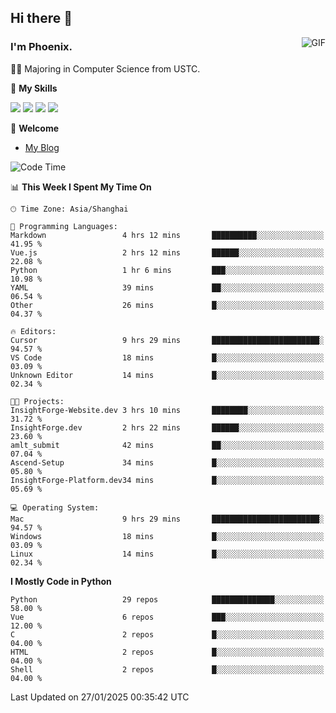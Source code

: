 ## Hi there 👋
<img align="right" alt="GIF" src="https://raw.githubusercontent.com/JoeyBling/JoeyBling/master/pic/pusheencode.gif" />

### I'm Phoenix.

👨‍🎓 Majoring in Computer Science from USTC.

🌟 **My Skills**

![](https://img.shields.io/badge/-Python-3e74a2?style=flat-square&logo=Python&logoColor=fff)
![](https://img.shields.io/badge/-C++-9f62a5?style=flat&logo=cplusplus&logoColor=white)
![](https://img.shields.io/badge/-Linux-185886?style=flat-square&logo=Linux&logoColor=fff)
![](https://img.shields.io/badge/-Rust-ff4136?style=flat-square&logo=Rust&logoColor=fff)

💬 **Welcome**

- [My Blog](https://ysy-phoenix.github.io/)

<!--START_SECTION:waka-->
![Code Time](http://img.shields.io/badge/Code%20Time-1%2C166%20hrs%2025%20mins-blue)

📊 **This Week I Spent My Time On** 

```text
🕑︎ Time Zone: Asia/Shanghai

💬 Programming Languages: 
Markdown                 4 hrs 12 mins       ██████████░░░░░░░░░░░░░░░   41.95 % 
Vue.js                   2 hrs 12 mins       ██████░░░░░░░░░░░░░░░░░░░   22.08 % 
Python                   1 hr 6 mins         ███░░░░░░░░░░░░░░░░░░░░░░   10.98 % 
YAML                     39 mins             ██░░░░░░░░░░░░░░░░░░░░░░░   06.54 % 
Other                    26 mins             █░░░░░░░░░░░░░░░░░░░░░░░░   04.37 % 

🔥 Editors: 
Cursor                   9 hrs 29 mins       ████████████████████████░   94.57 % 
VS Code                  18 mins             █░░░░░░░░░░░░░░░░░░░░░░░░   03.09 % 
Unknown Editor           14 mins             █░░░░░░░░░░░░░░░░░░░░░░░░   02.34 % 

🐱‍💻 Projects: 
InsightForge-Website.dev 3 hrs 10 mins       ████████░░░░░░░░░░░░░░░░░   31.72 % 
InsightForge.dev         2 hrs 22 mins       ██████░░░░░░░░░░░░░░░░░░░   23.60 % 
amlt_submit              42 mins             ██░░░░░░░░░░░░░░░░░░░░░░░   07.04 % 
Ascend-Setup             34 mins             █░░░░░░░░░░░░░░░░░░░░░░░░   05.80 % 
InsightForge-Platform.dev34 mins             █░░░░░░░░░░░░░░░░░░░░░░░░   05.69 % 

💻 Operating System: 
Mac                      9 hrs 29 mins       ████████████████████████░   94.57 % 
Windows                  18 mins             █░░░░░░░░░░░░░░░░░░░░░░░░   03.09 % 
Linux                    14 mins             █░░░░░░░░░░░░░░░░░░░░░░░░   02.34 % 
```

**I Mostly Code in Python** 

```text
Python                   29 repos            ██████████████░░░░░░░░░░░   58.00 % 
Vue                      6 repos             ███░░░░░░░░░░░░░░░░░░░░░░   12.00 % 
C                        2 repos             █░░░░░░░░░░░░░░░░░░░░░░░░   04.00 % 
HTML                     2 repos             █░░░░░░░░░░░░░░░░░░░░░░░░   04.00 % 
Shell                    2 repos             █░░░░░░░░░░░░░░░░░░░░░░░░   04.00 % 
```




 Last Updated on 27/01/2025 00:35:42 UTC
<!--END_SECTION:waka-->

<!--
**ysy-phoenix/ysy-phoenix** is a ✨ _special_ ✨ repository because its `README.md` (this file) appears on your GitHub profile.

Here are some ideas to get you started:

- 🔭 I’m currently working on ...
- 🌱 I’m currently learning ...
- 👯 I’m looking to collaborate on ...
- 🤔 I’m looking for help with ...
- 💬 Ask me about ...
- 📫 How to reach me: ...
- 😄 Pronouns: ...
- ⚡ Fun fact: ...
-->
